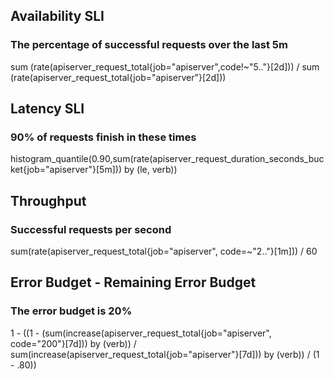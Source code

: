 ## Availability SLI
### The percentage of successful requests over the last 5m
sum (rate(apiserver_request_total{job="apiserver",code!~"5.."}[2d])) / sum (rate(apiserver_request_total{job="apiserver"}[2d]))

## Latency SLI
### 90% of requests finish in these times
histogram_quantile(0.90,sum(rate(apiserver_request_duration_seconds_bucket{job="apiserver"}[5m])) by (le, verb))

## Throughput
### Successful requests per second
sum(rate(apiserver_request_total{job="apiserver", code=~"2.."}[1m])) / 60

## Error Budget - Remaining Error Budget
### The error budget is 20%
1 - ((1 - (sum(increase(apiserver_request_total{job="apiserver", code="200"}[7d])) by (verb)) / sum(increase(apiserver_request_total{job="apiserver"}[7d])) by (verb)) / (1 - .80))
